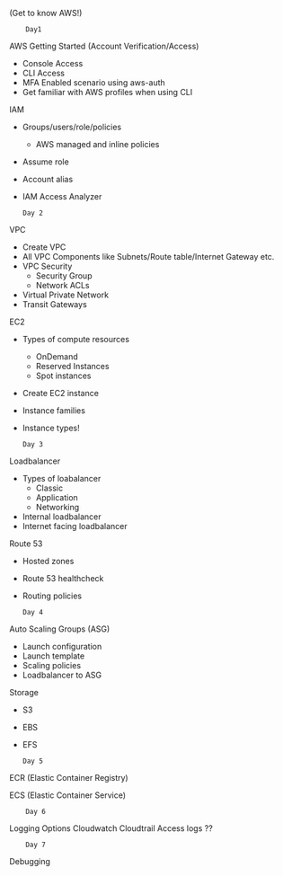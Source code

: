 (Get to know AWS!)

        Day1
    
AWS Getting Started (Account Verification/Access)

  - Console Access
  - CLI Access
  - MFA Enabled scenario using aws-auth
  - Get familiar with AWS profiles when using CLI

IAM

  - Groups/users/role/policies
    - AWS managed and inline policies
  - Assume role
  - Account alias
  - IAM Access Analyzer
  
        Day 2
    
VPC
  - Create VPC
  - All VPC Components like Subnets/Route table/Internet Gateway etc.
  - VPC Security
    - Security Group
    - Network ACLs
  - Virtual Private Network
  - Transit Gateways

EC2

   - Types of compute resources
        - OnDemand
        - Reserved Instances
        - Spot instances
   - Create EC2 instance
   - Instance families
   - Instance types!
 
         Day 3
         
 Loadbalancer
 
   - Types of loabalancer
        - Classic
        - Application
        - Networking
   - Internal loadbalancer
   - Internet facing loadbalancer

 Route 53
  
   - Hosted zones
   - Route 53 healthcheck
   - Routing policies
        
         Day 4
         
 Auto Scaling Groups (ASG)
 
   - Launch configuration
   - Launch template
   - Scaling policies
   - Loadbalancer to ASG
 
 Storage
 
   - S3
   - EBS
   - EFS
   
         Day 5
  
  ECR (Elastic Container Registry)
  
  ECS (Elastic Container Service)

        Day 6
   
   Logging Options
   Cloudwatch
   Cloudtrail
   Access logs
   ??
   
        Day 7
    
   Debugging
  
